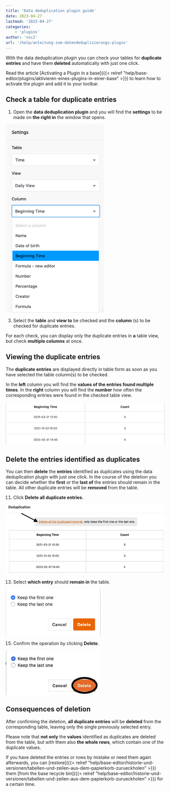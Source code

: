 ```yaml
---
title: 'Data deduplication plugin guide'
date: 2023-04-27
lastmod: '2023-04-27'
categories:
    - 'plugins'
author: 'nsc2'
url: '/help/anleitung-zum-datendeduplizierungs-plugin'
---
```


With the data deduplication plugin you can check your tables for **duplicate entries** and have them **deleted** automatically with just one click.

Read the article [Activating a Plugin in a base]({{< relref "help/base-editor/plugins/aktivieren-eines-plugins-in-einer-base" >}}) to learn how to activate the plugin and add it to your toolbar.

## Check a table for duplicate entries

1. Open the **data deduplication plugin** and you will find the **settings** to be made on **the right in** the window that opens.

![Selection of the table, table view and table columns to be checked for duplicate entries ](images/select-data-to-get-checked-on-double-entries.png)

3. Select the **table** and **view to** be checked and the **column** (s) to be checked for duplicate entries.

For each check, you can display only the duplicate entries in **a** table view, but check **multiple columns** at once.

## Viewing the duplicate entries

The **duplicate entries** are displayed directly in table form as soon as you have selected the table column(s) to be checked.

In the **left** column you will find the **values of the entries found multiple times**. In the **right** column you will find the **number** how often the corresponding entries were found in the checked table view.

![Duplicate entries identified in the defined table column using the data deduplication plugin](images/detected-double-entries-in-table.png)

## Delete the entries identified as duplicates

You can then **delete** the **entries** identified as duplicates using the data deduplication plugin with just one click. In the course of the deletion you can decide whether the **first** _or_ the **last of** the entries should remain in the table. All other duplicate entries will be **removed** from the table.

11. Click **Delete all duplicate entries**.

![Delete the entries identified as duplicates](images/delete-all-the-double-entries.jpg)

13. Select **which entry** should **remain in** the table.

![Selection of the entry that should remain in the selected table](images/decide-which-entry-to-keep.png)

15. Confirm the operation by clicking **Delete**.

![Confirmation of the deletion of the duplicate entries](images/confirm-delete-double-entries.jpg)

## Consequences of deletion

After confirming the deletion, **all duplicate entries** will be **deleted** from the corresponding table, leaving only the single previously selected entry.

Please note that **not only** the **values** identified as duplicates are deleted from the table, but with them also **the whole rows**, which contain one of the duplicate values.

If you have deleted the entries or rows by mistake or need them again afterwards, you can [restore]({{< relref "help/base-editor/historie-und-versionen/tabellen-und-zeilen-aus-dem-papierkorb-zurueckholen" >}}) them [from the base recycle bin]({{< relref "help/base-editor/historie-und-versionen/tabellen-und-zeilen-aus-dem-papierkorb-zurueckholen" >}}) for a certain time.
